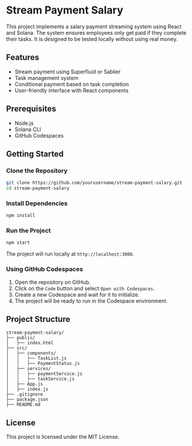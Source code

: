 # Stream Payment Salary

This project implements a salary payment streaming system using React and Solana. The system ensures employees only get paid if they complete their tasks. It is designed to be tested locally without using real money.

## Features

- Stream payment using Superfluid or Sablier
- Task management system
- Conditional payment based on task completion
- User-friendly interface with React components

## Prerequisites

- Node.js
- Solana CLI
- GitHub Codespaces

## Getting Started

### Clone the Repository

```bash
git clone https://github.com/yourusername/stream-payment-salary.git
cd stream-payment-salary
```

### Install Dependencies

```bash
npm install
```

### Run the Project

```bash
npm start
```

The project will run locally at `http://localhost:3000`.

### Using GitHub Codespaces

1. Open the repository on GitHub.
2. Click on the `Code` button and select `Open with Codespaces`.
3. Create a new Codespace and wait for it to initialize.
4. The project will be ready to run in the Codespace environment.

## Project Structure

```plaintext
stream-payment-salary/
├── public/
│   ├── index.html
├── src/
│   ├── components/
│   │   ├── TaskList.js
│   │   ├── PaymentStatus.js
│   ├── services/
│   │   ├── paymentService.js
│   │   ├── taskService.js
│   ├── App.js
│   ├── index.js
├── .gitignore
├── package.json
├── README.md
```

## License

This project is licensed under the MIT License.